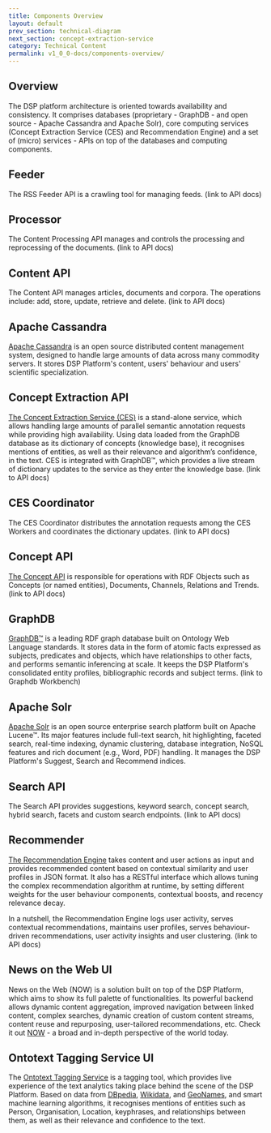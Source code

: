 ```yaml
---
title: Components Overview
layout: default
prev_section: technical-diagram
next_section: concept-extraction-service
category: Technical Content
permalink: v1_0_0-docs/components-overview/
---
```

## Overview

The DSP platform architecture is oriented towards availability and consistency. It comprises databases (proprietary - GraphDB - and open source - Apache Cassandra and Apache Solr), core computing services (Concept Extraction Service (CES) and Recommendation Engine) and a set of (micro) services - APIs on top of the databases and computing components.

## Feeder

The RSS Feeder API is a crawling tool for managing feeds. (link to API docs)

## Processor

The Content Processing API manages and controls the processing and reprocessing of the documents. (link to API docs)

## Content API

The Content API manages articles, documents and corpora. The operations include: add, store, update, retrieve and delete. (link to API docs)

## Apache Cassandra

<a href="{{ site.baseurl }}/v1_0_0-docs/cassandra">Apache Cassandra</a> is an open source distributed content management system, designed to handle large amounts of data across many commodity servers. It stores DSP Platform's content, users' behaviour and users' scientific specialization.

## Concept Extraction API

<a href="{{ site.baseurl }}/v1_0_0-docs/concept-extraction-service">The Concept Extraction Service (CES)</a> is a stand-alone service, which allows handling large amounts of parallel semantic annotation requests while providing high availability. Using data loaded from the GraphDB database as its dictionary of concepts (knowledge base), it recognises mentions of entities, as well as their relevance and algorithm’s confidence, in the text. CES is integrated with GraphDB™, which provides a live stream of dictionary updates to the service as they enter the knowledge base.  (link to API docs)

## CES Coordinator

The CES Coordinator distributes the annotation requests among the CES Workers and coordinates the dictionary updates. (link to API docs)

## Concept API

<a href="{{ site.baseurl }}/v1_0_0-docs/concept-api">The Concept API</a> is responsible for operations with RDF Objects such as Concepts (or named entities), Documents, Channels, Relations and Trends. (link to API docs)

## GraphDB

<a href="{{ site.baseurl }}/v1_0_0-docs/graphdb">GraphDB™</a> is a leading RDF graph database built on Ontology Web Language standards. It stores data in the form of atomic facts expressed as subjects, predicates and objects, which have relationships to other facts, and performs semantic inferencing at scale. It keeps the DSP Platform's consolidated entity profiles, bibliographic records and subject terms. (link to Graphdb Workbench)

## Apache Solr

<a href="{{ site.baseurl }}/v1_0_0-docs/apache-solr">Apache Solr</a> is an open source enterprise search platform built on Apache Lucene™. Its major features include full-text search, hit highlighting, faceted search, real-time indexing, dynamic clustering, database integration, NoSQL features and rich document (e.g., Word, PDF) handling. It manages the DSP Platform's Suggest, Search and Recommend indices.

## Search API

The Search API provides suggestions, keyword search, concept search, hybrid search, facets and custom search endpoints. (link to API docs)

## Recommender

<a href="{{ site.baseurl }}/v1_0_0-docs/recommender">The Recommendation Engine</a> takes content and user actions as input and provides recommended content based on contextual similarity and user profiles in JSON format. It also has a RESTful interface which allows tuning the complex recommendation algorithm at runtime, by setting different weights for the user behaviour components, contextual boosts, and recency relevance decay.

In a nutshell, the Recommendation Engine logs user activity, serves contextual recommendations, maintains user profiles, serves behaviour-driven recommendations, user activity insights and user clustering. (link to API docs)

## News on the Web UI

News on the Web (NOW) is a solution built on top of the DSP Platform, which aims to show its full palette of functionalities. Its powerful backend allows dynamic content aggregation, improved navigation between linked content, complex searches, dynamic creation of custom content streams, content reuse and repurposing, user-tailored recommendations, etc. Check it out [NOW](http://now.ontotext.com) - a broad and in-depth perspective of the world today.

## Ontotext Tagging Service UI

The [Ontotext Tagging Service](http.tag.ontotext.com) is a tagging tool, which provides live experience of the text analytics taking place behind the scene of the DSP Platform. Based on data from [DBpedia](http://wiki.dbpedia.org/), [Wikidata](http://wikidata.org), and [GeoNames](http://www.geonames.org), and smart machine learning algorithms, it recognises mentions of entities such as Person, Organisation, Location, keyphrases, and relationships between them, as well as their relevance and confidence to the text.

